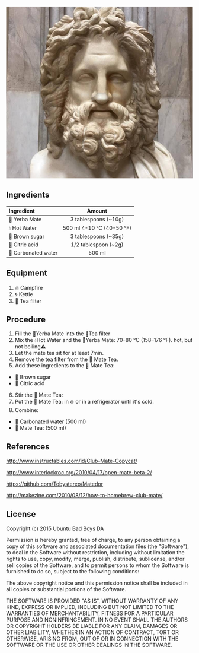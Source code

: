 ![jQrg-Mate](img/jQrg-Mate.jpg
   "Logo Title Text 1")

## Ingredients

| Ingredient              | Amount                    |
| :-----------------------|:-------------------------:|
| :leaves: Yerba Mate        | 3 tablespoons (~10g)      |
| :droplet: Hot Water     | 500 ml 4-10 °C (40-50 °F) |
| :candy: Brown sugar     | 3 tablespoons (~35g)      |
| :lemon: Citric acid     | 1/2 tablespoon (~2g)      |
| :sake: Carbonated water | 500 ml                     |

## Equipment
1. :fire: Campfire
2. :cyclone: Kettle
3. :fork_and_knife: Tea filter

## Procedure
1. Fill the :leaves:Yerba Mate into the :fork_and_knife:Tea filter
2. Mix the :droplet:Hot Water and the :leaves:Yerba Mate: 70–80 °C (158–176 °F). hot, but not boiling:warning:
3. Let the mate tea sit for at least 7min.
4. Remove the tea filter from the :tea: Mate Tea.
5. Add these ingredients to the :tea: Mate Tea:
  - :candy: Brown sugar
  - :lemon: Citric acid
6. Stir the :tea: Mate Tea:
7. Put the :tea: Mate Tea: in :snowflake: or in a refrigerator until it's cold.
8. Combine:
  - :sake: Carbonated water (500 ml)
  - :tea: Mate Tea: (500 ml)

## References
http://www.instructables.com/id/Club-Mate-Copycat/

http://www.interlockroc.org/2010/04/17/open-mate-beta-2/

https://github.com/Tobystereo/Matedor

http://makezine.com/2010/08/12/how-to-homebrew-club-mate/

## License
Copyright (c) 2015 Ubuntu Bad Boys DA

Permission is hereby granted, free of charge, to any person obtaining
a copy of this software and associated documentation files (the
"Software"), to deal in the Software without restriction, including
without limitation the rights to use, copy, modify, merge, publish,
distribute, sublicense, and/or sell copies of the Software, and to
permit persons to whom the Software is furnished to do so, subject to
the following conditions:

The above copyright notice and this permission notice shall be
included in all copies or substantial portions of the Software.

THE SOFTWARE IS PROVIDED "AS IS", WITHOUT WARRANTY OF ANY KIND,
EXPRESS OR IMPLIED, INCLUDING BUT NOT LIMITED TO THE WARRANTIES OF
MERCHANTABILITY, FITNESS FOR A PARTICULAR PURPOSE AND
NONINFRINGEMENT. IN NO EVENT SHALL THE AUTHORS OR COPYRIGHT HOLDERS BE
LIABLE FOR ANY CLAIM, DAMAGES OR OTHER LIABILITY, WHETHER IN AN ACTION
OF CONTRACT, TORT OR OTHERWISE, ARISING FROM, OUT OF OR IN CONNECTION
WITH THE SOFTWARE OR THE USE OR OTHER DEALINGS IN THE SOFTWARE.
